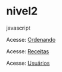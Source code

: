 # nivel2
javascript

Acesse: <a href="exemplosjs/ordenando.html">Ordenando</a>

Acesse: <a href="exemplosjs/receitas.html">Receitas</a>

Acesse: <a href="exemplosjs/usuarios.html">Usuários</a>

